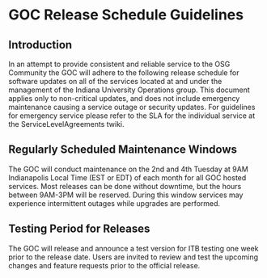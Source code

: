 
# GOC Release Schedule Guidelines

## Introduction

In an attempt to provide consistent and reliable service to the OSG Community the GOC will adhere to the following release schedule for software updates on all of the services located at and under the management of the Indiana University Operations group. This document applies only to non-critical updates, and does not include emergency maintenance causing a service outage or security updates. For guidelines for emergency service please refer to the SLA for the individual service at the ServiceLevelAgreements twiki.

## Regularly Scheduled Maintenance Windows

The GOC will conduct maintenance on the 2nd and 4th Tuesday at 9AM Indianapolis Local Time (EST or EDT) of each month for all GOC hosted services. Most releases can be done without downtime, but the hours between 9AM-3PM will be reserved. During this window services may experience intermittent outages while upgrades are performed.

## Testing Period for Releases

The GOC will release and announce a test version for ITB testing one week prior to the release date. Users are invited to review and test the upcoming changes and feature requests prior to the official release.
